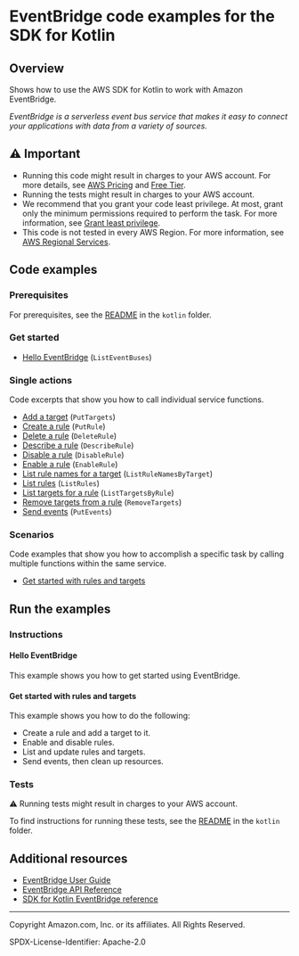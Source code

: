 <!--Generated by WRITEME on 2023-11-20 14:57:46.195612 (UTC)-->
# EventBridge code examples for the SDK for Kotlin

## Overview

Shows how to use the AWS SDK for Kotlin to work with Amazon EventBridge.

<!--custom.overview.start-->
<!--custom.overview.end-->

*EventBridge is a serverless event bus service that makes it easy to connect your applications with data from a variety of sources.*

## ⚠ Important

* Running this code might result in charges to your AWS account. For more details, see [AWS Pricing](https://aws.amazon.com/pricing/?aws-products-pricing.sort-by=item.additionalFields.productNameLowercase&aws-products-pricing.sort-order=asc&awsf.Free%20Tier%20Type=*all&awsf.tech-category=*all) and [Free Tier](https://aws.amazon.com/free/?all-free-tier.sort-by=item.additionalFields.SortRank&all-free-tier.sort-order=asc&awsf.Free%20Tier%20Types=*all&awsf.Free%20Tier%20Categories=*all).
* Running the tests might result in charges to your AWS account.
* We recommend that you grant your code least privilege. At most, grant only the minimum permissions required to perform the task. For more information, see [Grant least privilege](https://docs.aws.amazon.com/IAM/latest/UserGuide/best-practices.html#grant-least-privilege).
* This code is not tested in every AWS Region. For more information, see [AWS Regional Services](https://aws.amazon.com/about-aws/global-infrastructure/regional-product-services).

<!--custom.important.start-->
<!--custom.important.end-->

## Code examples

### Prerequisites

For prerequisites, see the [README](../../README.md#Prerequisites) in the `kotlin` folder.


<!--custom.prerequisites.start-->
<!--custom.prerequisites.end-->


### Get started

* [Hello EventBridge](src/main/kotlin/com/kotlin/eventbridge/HelloEventBridge.kt#L11) (`ListEventBuses`)

### Single actions

Code excerpts that show you how to call individual service functions.

* [Add a target](src/main/kotlin/com/kotlin/eventbridge/EventbridgeMVP.kt#L550) (`PutTargets`)
* [Create a rule](src/main/kotlin/com/kotlin/eventbridge/CreateRuleSchedule.kt#L55) (`PutRule`)
* [Delete a rule](src/main/kotlin/com/kotlin/eventbridge/EventbridgeMVP.kt#L329) (`DeleteRule`)
* [Describe a rule](src/main/kotlin/com/kotlin/eventbridge/EventbridgeMVP.kt#L463) (`DescribeRule`)
* [Disable a rule](src/main/kotlin/com/kotlin/eventbridge/EventbridgeMVP.kt#L476) (`DisableRule`)
* [Enable a rule](src/main/kotlin/com/kotlin/eventbridge/EventbridgeMVP.kt#L476) (`EnableRule`)
* [List rule names for a target](src/main/kotlin/com/kotlin/eventbridge/EventbridgeMVP.kt#L520) (`ListRuleNamesByTarget`)
* [List rules](src/main/kotlin/com/kotlin/eventbridge/EventbridgeMVP.kt#L618) (`ListRules`)
* [List targets for a rule](src/main/kotlin/com/kotlin/eventbridge/EventbridgeMVP.kt#L535) (`ListTargetsByRule`)
* [Remove targets from a rule](src/main/kotlin/com/kotlin/eventbridge/EventbridgeMVP.kt#L341) (`RemoveTargets`)
* [Send events](src/main/kotlin/com/kotlin/eventbridge/EventbridgeMVP.kt#L367) (`PutEvents`)

### Scenarios

Code examples that show you how to accomplish a specific task by calling multiple
functions within the same service.

* [Get started with rules and targets](src/main/kotlin/com/kotlin/eventbridge/EventbridgeMVP.kt)

## Run the examples

### Instructions



<!--custom.instructions.start-->
<!--custom.instructions.end-->

#### Hello EventBridge

This example shows you how to get started using EventBridge.



#### Get started with rules and targets

This example shows you how to do the following:

* Create a rule and add a target to it.
* Enable and disable rules.
* List and update rules and targets.
* Send events, then clean up resources.

<!--custom.scenario_prereqs.eventbridge_Scenario_GettingStarted.start-->
<!--custom.scenario_prereqs.eventbridge_Scenario_GettingStarted.end-->


<!--custom.scenarios.eventbridge_Scenario_GettingStarted.start-->
<!--custom.scenarios.eventbridge_Scenario_GettingStarted.end-->

### Tests

⚠ Running tests might result in charges to your AWS account.


To find instructions for running these tests, see the [README](../../README.md#Tests)
in the `kotlin` folder.



<!--custom.tests.start-->
<!--custom.tests.end-->

## Additional resources

* [EventBridge User Guide](https://docs.aws.amazon.com/eventbridge/latest/userguide/eb-what-is.html)
* [EventBridge API Reference](https://docs.aws.amazon.com/eventbridge/latest/APIReference/Welcome.html)
* [SDK for Kotlin EventBridge reference](https://sdk.amazonaws.com/kotlin/api/latest/eventbridge/index.html)

<!--custom.resources.start-->
<!--custom.resources.end-->

---

Copyright Amazon.com, Inc. or its affiliates. All Rights Reserved.

SPDX-License-Identifier: Apache-2.0